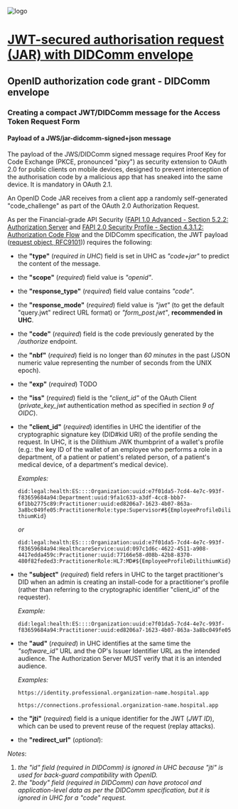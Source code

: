 ![logo](https://avatars.githubusercontent.com/u/57396025?s=200&v=4)

# [**JWT-secured authorisation request (JAR) with DIDComm envelope**](./README.md)

## **OpenID authorization code grant - DIDComm envelope**

### **Creating a compact JWT/DIDComm message for the Access Token Request Form**

#### **Payload of a JWS/jar-didcomm-signed+json message**

The payload of the JWS/DIDComm signed message requires Proof Key for Code Exchange (PKCE, pronounced "pixy") as security extension to OAuth 2.0 for public clients on mobile devices, designed to prevent interception of the authorisation code by a malicious app that has sneaked into the same device. It is mandatory in OAuth 2.1.

An OpenID Code JAR receives from a client app a randomly self-generated "code_challenge" as part of the OAuth 2.0 Authorization Request.

As per the Financial-grade API Security ([FAPI 1.0 Advanced - Section 5.2.2: Authorization Server](https://openid.net/specs/openid-financial-api-part-2-1_0-final.html#authorization-server) and [FAPI 2.0 Security Profile - Section 4.3.1.2: Authorization Code Flow](https://openid.bitbucket.io/fapi/fapi-2_0-security.html#section-4.3.1.2) and the DIDComm specification, the JWT payload ([request object, RFC9101](https://www.rfc-editor.org/rfc/rfc9101.html#section-2.1)))
requires the following:

- the **"type"** (*required in UHC*) field is set in UHC as *"code+jar"* to predict the content of the message.
- the **"scope"** (*required*) field value is *"openid"*.
- the **"response_type"** (*required*) field value contains *"code"*.
- the **"response_mode"** (*required*) field value is *"jwt"* (to get the default "query.jwt" redirect URL format) or *"form_post.jwt"*, **recommended in UHC**.
- the **"code"** (*required*) field is the code previously generated by the */authorize* endpoint.
- the **"nbf"** (*required*) field is no longer than *60 minutes* in the past (JSON numeric value representing the number of seconds from the UNIX epoch).
- the **"exp"** (*required*) TODO
- the **"iss"** (*required*) field is the *"client_id"* of the OAuth Client (*private_key_jwt* authentication method as specified in *section 9 of OIDC*).
- the **"client_id"** (*required*) identifies in UHC the identifier of the cryptographic signature key (DID#kid URI) of the profile sending the request. In UHC, it is the Dilithium JWK thumbprint of a wallet's profile (e.g.: the key ID of the wallet of an employee who performs a role in a department, of a patient or patient's related person, of a patient's medical device, of a department's medical device).

  *Examples:*

  `did:legal:health:ES::::Organization:uuid:e7f01da5-7cd4-4e7c-993f-f83659684a94:Department:uuid:9fa1c633-a3df-4cc8-bbb7-6f1bb2775c89:Practitioner:uuid:ed8206a7-1623-4b07-863a-3a8bc049fe05:PractitionerRole:type:Supervisor#${EmployeeProfileDilithiumKid}`

  *or*

  `did:legal:health:ES::::Organization:uuid:e7f01da5-7cd4-4e7c-993f-f83659684a94:HealthcareService:uuid:097c1d6c-4622-4511-a908-4417edda459c:Practitioner:uuid:77166e58-d08b-42b8-8370-480f82feded3:PractitionerRole:HL7:MD#${EmployeeProfileDilithiumKid}`


- the **"subject"** (*required*) field refers in UHC to the target practitioner's DID when an admin is creating an install-code for a practitioner's profile (rather than referring to the cryptographic identifier "client_id" of the requester).

  *Example:*

  `did:legal:health:ES::::Organization:uuid:e7f01da5-7cd4-4e7c-993f-f83659684a94:Practitioner:uuid:ed8206a7-1623-4b07-863a-3a8bc049fe05`

- the **"aud"** (*required*) in UHC identifies at the same time the *"software_id"* URL and the OP's Issuer Identifier URL as the intended audience. The Authorization Server MUST verify that it is an intended audience.

  *Examples:*

  `https://identity.professional.organization-name.hospital.app`

  `https://connections.professional.organization-name.hospital.app`

- the **"jti"** (*required*) field is a unique identifier for the JWT (*JWT ID*), which can be used to prevent reuse of the request (replay attacks).
- the **"redirect_url"** (*optional*):

*Notes*:
1) *the "id" field (required in DIDComm) is ignored in UHC because "jti" is used for back-guard compatibility with OpenID.*
2) *the "body" field (required in DIDComm) can have protocol and application-level data as per the DIDComm specification, but it is ignored in UHC for a "code" request.*
